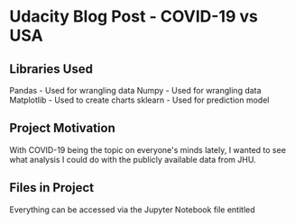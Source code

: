 # Udacity Blog Post - COVID-19 vs USA

## Libraries Used
Pandas - Used for wrangling data
Numpy - Used for wrangling data
Matplotlib - Used to create charts
sklearn - Used for prediction model

## Project Motivation
With COVID-19 being the topic on everyone's minds lately, I wanted to see what analysis I could do with the publicly available data from JHU.

## Files in Project
Everything can be accessed via the Jupyter Notebook file entitled

